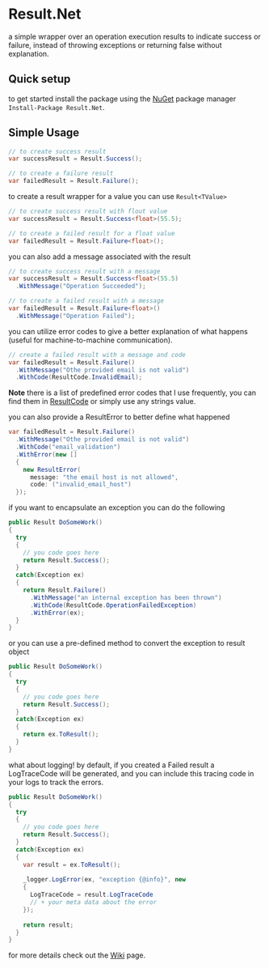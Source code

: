 # Result.Net
a simple wrapper over an operation execution results to indicate success or failure, instead of throwing exceptions or returning false without explanation.

## Quick setup
to get started install the package using the [NuGet](https://www.nuget.org/packages/Result.Net/) package manager `Install-Package Result.Net`.

## Simple Usage
```csharp
// to create success result
var successResult = Result.Success();

// to create a failure result
var failedResult = Result.Failure();
```
to create a result wrapper for a value you can use `Result<TValue>`
```csharp
// to create success result with flout value
var successResult = Result.Success<float>(55.5);

// to create a failed result for a float value
var failedResult = Result.Failure<float>();
```
you can also add a message associated with the result
```csharp
// to create success result with a message
var successResult = Result.Success<float>(55.5)
  .WithMessage("Operation Succeeded");

// to create a failed result with a message
var failedResult = Result.Failure<float>()
  .WithMessage("Operation Failed");
```
you can utilize error codes to give a better explanation of what happens (useful for machine-to-machine communication).
```csharp
// create a failed result with a message and code
var failedResult = Result.Failure()
  .WithMessage("Othe provided email is not valid")
  .WithCode(ResultCode.InvalidEmail);
```
**Note** there is a list of predefined error codes that I use frequently, you can find them in [ResultCode](https://github.com/YoussefSell/Result.Net/blob/main/src/Result.Net/Constants/ResultCode.cs) or simply use any strings value.

you can also provide a ResultError to better define what happened
```csharp
var failedResult = Result.Failure()
  .WithMessage("Othe provided email is not valid")
  .WithCode("email_validation")
  .WithError(new []
  {
    new ResultError(
      message: "the email host is not allowed",
      code: ("invalid_email_host")
  });
```
if you want to encapsulate an exception you can do the following
```csharp
public Result DoSomeWork()
{
  try
  {
    // you code goes here
    return Result.Success();
  }
  catch(Exception ex)
  {
    return Result.Failure()
      .WithMessage("an internal exception has been thrown")
      .WithCode(ResultCode.OperationFailedException)
      .WithError(ex);
  }
}
```
or you can use a pre-defined method to convert the exception to result object
```csharp
public Result DoSomeWork()
{
  try
  {
    // you code goes here
    return Result.Success();
  }
  catch(Exception ex)
  {
    return ex.ToResult();
  }
}
```
what about logging! by default, if you created a Failed result a LogTraceCode will be generated, and you can include this tracing code in your logs to track the errors.
```csharp
public Result DoSomeWork()
{
  try
  {
    // you code goes here
    return Result.Success();
  }
  catch(Exception ex)
  {
    var result = ex.ToResult();
      
    _logger.LogError(ex, "exception {@info}", new 
    {
      LogTraceCode = result.LogTraceCode
      // + your meta data about the error
    });
    
    return result;
  }
}
```
  
for more details check out the [Wiki](https://github.com/YoussefSell/Result.Net/wiki) page.


  
  
  
